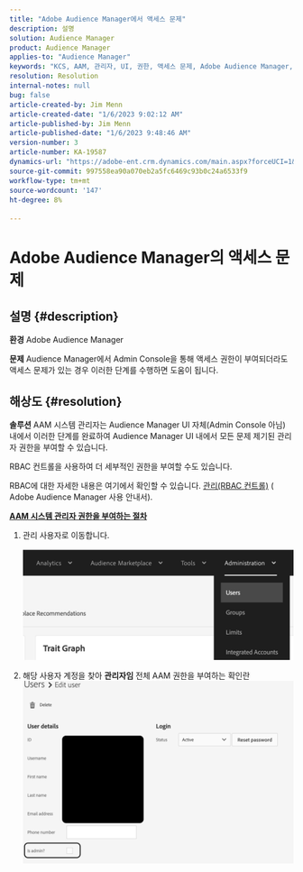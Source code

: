 ```yaml
---
title: "Adobe Audience Manager에서 액세스 문제"
description: 설명
solution: Audience Manager
product: Audience Manager
applies-to: "Audience Manager"
keywords: "KCS, AAM, 관리자, UI, 권한, 액세스 문제, Adobe Audience Manager, 방법"
resolution: Resolution
internal-notes: null
bug: false
article-created-by: Jim Menn
article-created-date: "1/6/2023 9:02:12 AM"
article-published-by: Jim Menn
article-published-date: "1/6/2023 9:48:46 AM"
version-number: 3
article-number: KA-19587
dynamics-url: "https://adobe-ent.crm.dynamics.com/main.aspx?forceUCI=1&pagetype=entityrecord&etn=knowledgearticle&id=49d8e6cc-a08d-ed11-81ac-6045bd006704"
source-git-commit: 997558ea90a070eb2a5fc6469c93b0c24a6533f9
workflow-type: tm+mt
source-wordcount: '147'
ht-degree: 8%

---
```


# Adobe Audience Manager의 액세스 문제

## 설명 {#description}


<b>환경</b>
Adobe Audience Manager

<b>문제</b>
Audience Manager에서 Admin Console을 통해 액세스 권한이 부여되더라도 액세스 문제가 있는 경우 이러한 단계를 수행하면 도움이 됩니다.


## 해상도 {#resolution}


<b>솔루션</b>
AAM 시스템 관리자는 Audience Manager UI 자체(Admin Console 아님) 내에서 이러한 단계를 완료하여 Audience Manager UI 내에서 모든 문제 제기된 관리자 권한을 부여할 수 있습니다.

RBAC 컨트롤을 사용하여 더 세부적인 권한을 부여할 수도 있습니다.

RBAC에 대한 자세한 내용은 여기에서 확인할 수 있습니다. [관리(RBAC 컨트롤)](https://experienceleague.adobe.com/docs/audience-manager/user-guide/features/administration/administration-overview.html?lang=ko-KR) ( Adobe Audience Manager 사용 안내서).

<u><b>AAM 시스템 관리자 권한을 부여하는 절차</b></u>

1. 관리 사용자로 이동합니다.

   ![](assets/0c4ffacf-e9d5-ec11-a7b5-000d3a37750e.png)
2. 해당 사용자 계정을 찾아 <b>관리자임</b> 전체 AAM 권한을 부여하는 확인란![](assets/07c16ce8-e9d5-ec11-a7b5-000d3a37750e.png)

